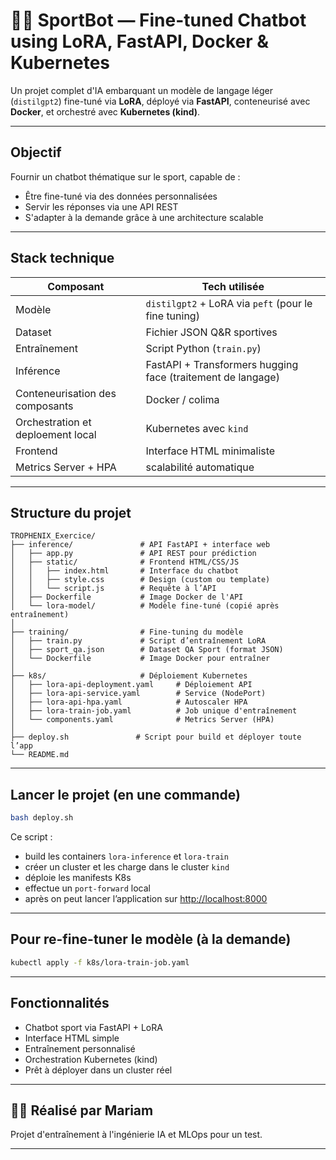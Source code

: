 # 🏋️‍♀️ SportBot — Fine-tuned Chatbot using LoRA, FastAPI, Docker & Kubernetes

Un projet complet d'IA embarquant un modèle de langage léger (`distilgpt2`) fine-tuné via **LoRA**, déployé via **FastAPI**, conteneurisé avec **Docker**, et orchestré avec **Kubernetes (kind)**.

---

##  Objectif

Fournir un chatbot thématique sur le sport, capable de :

- Être fine-tuné via des données personnalisées
- Servir les réponses via une API REST
- S'adapter à la demande grâce à une architecture scalable

---

##  Stack technique

| Composant                         | Tech utilisée                                                |
|-----------------------------------|--------------------------------------------------------------|
| Modèle                            | `distilgpt2` + LoRA via `peft` (pour le fine tuning)         |
| Dataset                           | Fichier JSON Q&R sportives                                   |
| Entraînement                      | Script Python (`train.py`)                                   |
| Inférence                         | FastAPI + Transformers  hugging face (traitement de langage) |
| Conteneurisation des composants   | Docker / colima                                              |
| Orchestration et deploement local | Kubernetes avec `kind`                                       |
| Frontend                          | Interface HTML minimaliste                                   
 Metrics Server + HPA              | scalabilité automatique                                      

---

##  Structure du projet

```
TROPHENIX_Exercice/
├── inference/               # API FastAPI + interface web
│   ├── app.py               # API REST pour prédiction
│   ├── static/              # Frontend HTML/CSS/JS
│   │   ├── index.html       # Interface du chatbot
│   │   ├── style.css        # Design (custom ou template)
│   │   └── script.js        # Requête à l’API
│   ├── Dockerfile           # Image Docker de l'API
│   └── lora-model/          # Modèle fine-tuné (copié après entraînement)
│
├── training/                # Fine-tuning du modèle
│   ├── train.py             # Script d’entraînement LoRA
│   ├── sport_qa.json        # Dataset QA Sport (format JSON)
│   └── Dockerfile           # Image Docker pour entraîner
│
├── k8s/                     # Déploiement Kubernetes
│   ├── lora-api-deployment.yaml     # Déploiement API
│   ├── lora-api-service.yaml        # Service (NodePort)
│   ├── lora-api-hpa.yaml            # Autoscaler HPA
│   ├── lora-train-job.yaml          # Job unique d'entraînement
│   └── components.yaml              # Metrics Server (HPA)
│
├── deploy.sh               # Script pour build et déployer toute l’app
└── README.md               
```

---

##  Lancer le projet (en une commande)

```bash
bash deploy.sh
```

Ce script :
- build les containers `lora-inference` et `lora-train`
- créer un cluster et les charge dans le cluster `kind`
- déploie les manifests K8s
- effectue un `port-forward` local
- après on peut lancer l’application sur [http://localhost:8000](http://localhost:8000)

---

##  Pour re-fine-tuner le modèle (à la demande)

```bash
kubectl apply -f k8s/lora-train-job.yaml
```

---

##  Fonctionnalités

- Chatbot sport via FastAPI + LoRA
- Interface HTML simple
- Entraînement personnalisé
- Orchestration Kubernetes (kind)
- Prêt à déployer dans un cluster réel

---

## 👩‍💻 Réalisé par **Mariam**

Projet d'entraînement à l'ingénierie IA et MLOps pour un test.



---

